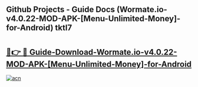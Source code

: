 ## Github Projects - Guide Docs (Wormate.io-v4.0.22-MOD-APK-[Menu-Unlimited-Money]-for-Android) tktl7

# <h2><a href="https://apkcomod.com?title=Wormate.io-v4.0.22-MOD-APK-[Menu-Unlimited-Money]-for-Android">🔗👉 🔴 Guide-Download-Wormate.io-v4.0.22-MOD-APK-[Menu-Unlimited-Money]-for-Android </a></h2>

[![acn](https://github.com/user-attachments/assets/0f9c940e-d8b0-45ae-aac7-cd30a18b3e1c)](https://apkcomod.com?title=Wormate.io-v4.0.22-MOD-APK-[Menu-Unlimited-Money]-for-Android)
